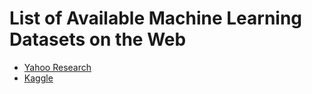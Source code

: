 # List of Available Machine Learning Datasets on the Web
- [Yahoo Research](http://webscope.sandbox.yahoo.com/catalog.php)
- [Kaggle](http://www.kaggle.com/)
